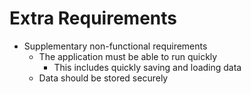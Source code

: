 # Extra Requirements

- Supplementary non-functional requirements
  - The application must be able to run quickly
    - This includes quickly saving and loading data
  - Data should be stored securely
